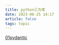 ```yaml
---
title: python三方库
date: 2023-06-25 14:17
article: false
tags: topic
---
```


[01pydantic](01pydantic)

